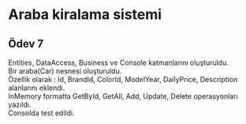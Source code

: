# Araba kiralama sistemi

## Ödev 7
Entities, DataAccess, Business ve Console katmanlarını oluşturuldu.<br/>
Bir araba(Car) nesnesi oluşturuldu.<br/>
Özellik olarak : Id, BrandId, ColorId, ModelYear, DailyPrice, Description alanlarını eklendi.<br/>
InMemory formatta GetById, GetAll, Add, Update, Delete operasyonları yazıldı.<br/>
Consolda test edildi.
